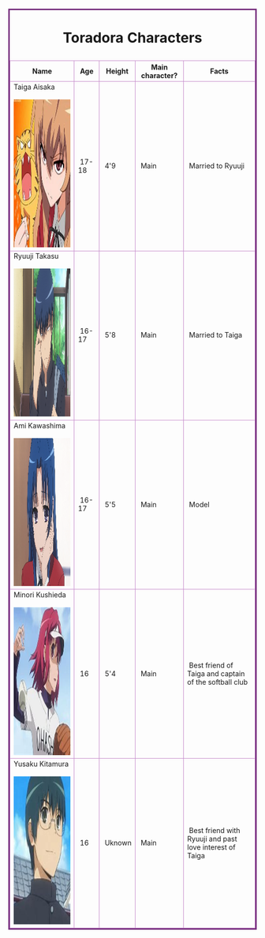 <html><head>
 <title>Table Challenge</title>
 <style>
  td, th {border: 1px solid #C78DCC;}
  table {border:3px solid #793280; }
 </style>
</head>
<body>

<table>
   <caption><h1> Toradora Characters </h1></caption>
  <thead>
  <tr>
    <th>Name</th>
    <th>Age</th>
    <th>Height</th>
    <th>Main character?</th>
    <th>Facts</th>
  </tr>
  </thead>
  <tbody>
  <tr>
    <td>Taiga Aisaka<br><br><img src="OIP.jpg" alt="Taiga" width="234" height="300"></td>
    <td>&nbsp;17-18</td>
    <td>&nbsp;4'9</td>
    <td>&nbsp;Main</td>
    <td>&nbsp;Married to Ryuuji</td>
  </tr>
  <tr>
    <td>Ryuuji Takasu <br><br><img src="R3e33df02a45bca14f96776c5bde3c21d.png" alt="Ryuuji" width="234" height="300"></td>
    <td>&nbsp;16-17</td>
    <td>&nbsp;5'8</td>
    <td>&nbsp;Main</td>
    <td>&nbsp;Married to Taiga</td>
  </tr>
  <tr>
    <td>Ami Kawashima<br><br><img src="E5_-_32.png" alt="Ami" width="234" height="300"></td>
    <td>&nbsp;16-17</td>
    <td>&nbsp;5'5</td>
    <td>&nbsp;Main</td>
    <td>&nbsp;Model</td>
  </tr>
  <tr>
    <td>Minori Kushieda<br><br><img src="OIP (1).jpg" alt="Minorin" width="234" height="300"></td>
    <td>&nbsp;16</td>
    <td>&nbsp;5'4</td>
    <td>&nbsp;Main</td>
    <td>&nbsp;Best friend of Taiga and captain of the softball club</td>
  </tr>
  <tr>
    <td>Yusaku Kitamura<br><br><img src="download (1).jpg" alt="Yusaku" width="234" height="300"></td>
    <td>&nbsp;16 &nbsp;</td>
    <td>&nbsp;Uknown</td>
    <td>&nbsp;Main</td>
    <td>&nbsp;Best friend with Ryuuji and past love interest of Taiga</td>
  </tr>

  </tbody>
</table>



</body></html>
